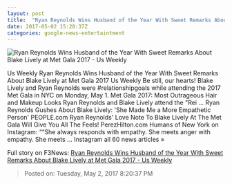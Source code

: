 ```yaml
---
layout: post
title:  "Ryan Reynolds Wins Husband of the Year With Sweet Remarks About Blake Lively at Met Gala 2017 - Us Weekly"
date: 2017-05-02 15:20:37Z
categories: google-news-entertaintment
---
```


![Ryan Reynolds Wins Husband of the Year With Sweet Remarks About Blake Lively at Met Gala 2017 - Us Weekly](http://img.usmagazine.com/social/675611332_ryan-reynolds-blake-lively-zoom-dba24c80-f3b1-44ad-a070-fbb5254481bc.jpg)

Us Weekly Ryan Reynolds Wins Husband of the Year With Sweet Remarks About Blake Lively at Met Gala 2017 Us Weekly Be still, our hearts! Blake Lively and Ryan Reynolds were #relationshipgoals while attending the 2017 Met Gala in NYC on Monday, May 1. Met Gala 2017: Most Outrageous Hair and Makeup Looks Ryan Reynolds and Blake Lively attend the "Rei ... Ryan Reynolds Gushes About Blake Lively: 'She Made Me a More Empathetic Person' PEOPLE.com Ryan Reynolds' Love Note To Blake Lively At The Met Gala Will Give You All The Feels! PerezHilton.com Humans of New York on Instagram: ““She always responds with empathy. She meets anger with empathy. She meets ... Instagram all 60 news articles »


Full story on F3News: [Ryan Reynolds Wins Husband of the Year With Sweet Remarks About Blake Lively at Met Gala 2017 - Us Weekly](http://www.f3nws.com/n/3QfucG)

> Posted on: Tuesday, May 2, 2017 8:20:37 PM

